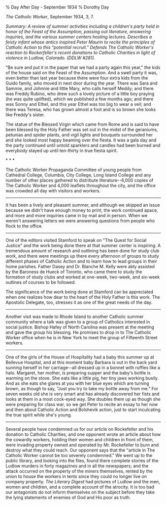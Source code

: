% Day After Day - September 1934
% Dorothy Day

*The Catholic Worker*, September 1934, 3, 7.

*Summary: A review of summer activities including a children's party
held in honor of the Feast of the Assumption, passing out literature,
answering inquiries, and the various summer centers hosting lectures.
Describes a feisty infant whose antics inspired Peter Maurin to recite
the principles of Catholic Action to this "potential recruit." Defends
*The Catholic Worker's* reaction to Rockerfeller's recent donations to
Catholic Charities in light of violence in Ludlow, Colorado. (DDLW
\#281).*

"Be sure and put it in the paper that we had a party again this year,"
the kids of the house said on the Feast of the Assumption. And a swell
party it was, even better than last year because there were four extra
kids from the Guido family, who moved in next door during the year.
There was Sara and Sammie, and Johnnie and little Mary, who calls
herself Meddy; and there was Freddy Rubino, who drew such a lovely
picture of a little boy praying (he was quite uplifted), which we
published a few months ago; and there was Sonny and Ethel, and this year
Ethel was too big to wear a veil; and there was Teresa, who has grown
almost a foot and is so brown she looks like Freddy's sister.

The statue of the Blessed Virgin which came from Rome and is said to
have been blessed by the Holy Father was set out in the midst of the
geraniums, petunias and spider plants, and vigil lights and bouquets
surrounded her and she looked most happy beaming over the fiesta. It was
a gala day and the party continued until untold sparklers and candles
had been burned and everybody stayed up until ten-thirty in true fiesta
spirit.

\* \* \*

The Catholic Worker Propaganda Committee of young people from Cathedral
College, Columbia, City College, Long Island College and any number of
other places gathered to distribute literature--6,000 copies of The
Catholic Worker and 4,000 leaflets throughout the city, and the office
was crowded all day with visitors and workers.

- - -

It has been a lively and pleasant summer, and although we skipped an
issue because we didn't have enough money to print, the work continued
apace, and more and more inquiries came in by mail and in person. When
we weren't answering letters we were answering questions from people who
flock to the office.

- - -

One of the editors visited Stamford to speak on "The Quest for Social
Justice" and the work being done there at that summer center is
inspiring. A tremendous amount of research and outlining has been done
for study club work, and there were meetings up there every afternoon of
groups to study different phases of Catholic Action and to learn how to
lead groups in their home parishes. Father Dasey and Dr. Blanche M.
Kelly were ably assisted by the Baroness de Hueck of Toronto, who came
there to study the formation of study clubs and worked at one-week,
two-week, and six-week outlines of courses to be followed.

The significance of the work being done at Stamford can be appreciated
when one realizes how dear to the heart of the Holy Father is this work.
The Apostolic Delegate, too, stresses it as one of the great needs of
the day.

- - -

Another visit was made to Rhode Island to another Catholic summer
community where a talk was given to a group of Catholics interested in
social justice. Bishop Hafey of North Carolina was present at the
meeting and gave the group his blessing. He promises to drop in to The
Catholic Worker office when he is in New York to meet the group of
Fifteenth Street workers.

- - -

One of the girls of the House of Hospitality had a baby this summer up
at Bellevue Hospital, and at this moment baby Barbara is out in the back
yard sunning herself in her carriage--all dressed up in a bonnet with
ruffles like a halo. Margaret, her mother, is preparing supper and the
baby's bottle is warming on the stove. She eats like a little pig, her
tiny jaws working busily. And as she eats she glares at you with her
blue eyes which are turning brown, as though to say, "Just you try to
take my bottle away from me." For seven weeks old she is very smart and
has already discovered her fists and looks at them in a most cock-eyed
way. She doubles them up as though she were preparing for class war, so
we get Peter to recite an essay to her now and then about Catholic
Action and Bolshevik action, just to start inculcating the true spirit
while she's young.

- - -

Several people have condemned us for our article on Rockefeller and his
donation to Catholic Charities, and one opponent wrote an article about
how the cowardly workers, holding their women and children in front of
them, were invading property owned and operated by Mr. Rockefeller to
burn and destroy what they could reach. Our opponent says that the
"article in The Catholic Worker cannot be too severely condemned." We
went up to the public library, and looking into the files, found there
complete stories of the Ludlow murders in forty magazines and in all the
newspapers; and the attack occurred on the property of the miners
themselves, rented by the union to house the workers in tents since they
could no longer live on company property. *The Literary Digest* had
pictures of Ludlow and the men, women and children, and a complete
account of the atrocity. It is too bad our antagonists do not inform
themselves on the subject before they take the lying statements of
enemies of God and His poor as truth.
